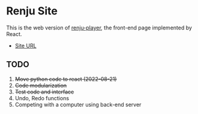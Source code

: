# Renju Site

This is the web version of [renju-player](https://github.com/Sinclairr08/renju-player), the front-end page implemented by React.

- [Site URL](https://sinclairr08.github.io/renju-site)

## TODO

1. ~~Move python code to react (2022-08-21)~~
2. ~~Code modularization~~
3. ~~Test code and interface~~
4. Undo, Redo functions
5. Competing with a computer using back-end server
